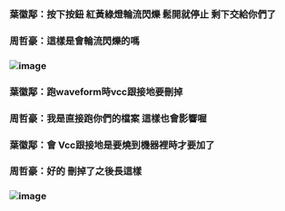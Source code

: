 ### 葉徽鄅：按下按鈕 紅黃綠燈輪流閃爍 鬆開就停止 剩下交給你們了
### 周哲豪：這樣是會輪流閃爍的嗎
### ![image]([https://github.com/sapt36/Final-project-of-DigitalCircuitExperiment/blob/main/png/%E5%9C%962.png](https://github.com/sapt36/DigitalCircuitExperiment-FinalProject-/blob/main/%E9%9B%BB%E8%B7%AF%E5%9C%96/1.jpeg))
### 葉徽鄅：跑waveform時vcc跟接地要刪掉
### 周哲豪：我是直接跑你們的檔案 這樣也會影響喔
### 葉徽鄅：會 Vcc跟接地是要燒到機器裡時才要加了
### 周哲豪：好的 刪掉了之後長這樣
### ![image]([https://github.com/sapt36/Final-project-of-DigitalCircuitExperiment/blob/main/png/%E5%9C%962.png](https://github.com/sapt36/DigitalCircuitExperiment-FinalProject-/blob/main/%E9%9B%BB%E8%B7%AF%E5%9C%96/2.jpeg))
